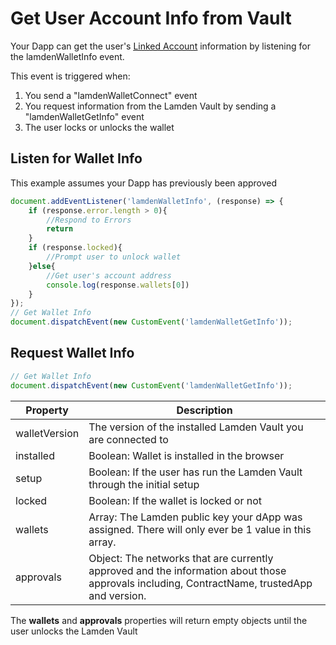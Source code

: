 # Get User Account Info from Vault

Your Dapp can get the user's <u>[Linked Account](/docs/wallet/accounts_linked_overview)</u> information by listening for the lamdenWalletInfo event.

This event is triggered when:
1. You send a "lamdenWalletConnect" event
2. You request information from the Lamden Vault by sending a "lamdenWalletGetInfo" event
3. The user locks or unlocks the wallet 

## Listen for Wallet Info
This example assumes your Dapp has previously been approved
```javascript
document.addEventListener('lamdenWalletInfo', (response) => {
    if (response.error.length > 0){
        //Respond to Errors
        return
    }
    if (response.locked){
        //Prompt user to unlock wallet
    }else{
        //Get user's account address
        console.log(response.wallets[0])
    } 
});
// Get Wallet Info
document.dispatchEvent(new CustomEvent('lamdenWalletGetInfo'));

```

## Request Wallet Info
```javascript
// Get Wallet Info
document.dispatchEvent(new CustomEvent('lamdenWalletGetInfo'));

```

| Property  | Description  |
| ------------- | -----|
| walletVersion | The version of the installed Lamden Vault you are connected to |
| installed | Boolean: Wallet is installed in the browser |
| setup | Boolean: If the user has run the Lamden Vault through the initial setup |
| locked | Boolean: If the wallet is locked or not |
| wallets | Array: The Lamden public key your dApp was assigned.  There will only ever be 1 value in this array. |
| approvals | Object: The networks that are currently approved and the information about those approvals including, ContractName, trustedApp and version. |

The **wallets** and **approvals** properties will return empty objects until the user unlocks the Lamden Vault